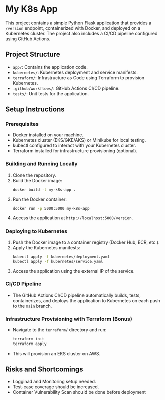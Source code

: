 # My K8s App

This project contains a simple Python Flask application that provides a `/version` endpoint, containerized with Docker, and deployed on a Kubernetes cluster. The project also includes a CI/CD pipeline configured using GitHub Actions.

## Project Structure
- `app/`: Contains the application code.
- `kubernetes/`: Kubernetes deployment and service manifests.
- `terraform/`: Infrastructure as Code using Terraform to provision Kubernetes.
- `.github/workflows/`: GitHub Actions CI/CD pipeline.
- `tests/`: Unit tests for the application.

## Setup Instructions

### Prerequisites
- Docker installed on your machine.
- Kubernetes cluster (EKS/GKE/AKS) or Minikube for local testing.
- kubectl configured to interact with your Kubernetes cluster.
- Terraform installed for infrastructure provisioning (optional).

### Building and Running Locally
1. Clone the repository.
2. Build the Docker image:
   ```bash
   docker build -t my-k8s-app .
   ```
3. Run the Docker container:
   ```bash
   docker run -p 5000:5000 my-k8s-app
   ```
4. Access the application at `http://localhost:5000/version`.

### Deploying to Kubernetes
1. Push the Docker image to a container registry (Docker Hub, ECR, etc.).
2. Apply the Kubernetes manifests:
   ```bash
   kubectl apply -f kubernetes/deployment.yaml
   kubectl apply -f kubernetes/service.yaml
   ```
3. Access the application using the external IP of the service.

### CI/CD Pipeline
- The GitHub Actions CI/CD pipeline automatically builds, tests, containerizes, and deploys the application to Kubernetes on each push to the `main` branch.

### Infrastructure Provisioning with Terraform (Bonus)
- Navigate to the `terraform/` directory and run:
  ```bash
  terraform init
  terraform apply
  ```
- This will provision an EKS cluster on AWS.

## Risks and Shortcomings
- Logginad and Monitoring setup needed.
- Test-case coverage should be increased.
- Container Vulnerability Scan should be done before deployment
